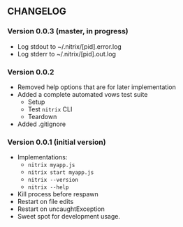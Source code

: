 
## CHANGELOG

### Version 0.0.3 (master, in progress)

- Log stdout to ~/.nitrix/[pid].error.log
- Log stderr to ~/.nitrix/[pid].out.log

### Version 0.0.2

- Removed help options that are for later implementation
- Added a complete automated vows test suite
	* Setup
	* Test `nitrix` CLI
	* Teardown
- Added .gitignore

### Version 0.0.1 (initial version)

- Implementations:
	* `nitrix myapp.js`
	* `nitrix start myapp.js`
	* `nitrix --version`
	* `nitrix --help`
- Kill process before respawn
- Restart on file edits
- Restart on uncaughtException
- Sweet spot for development usage.